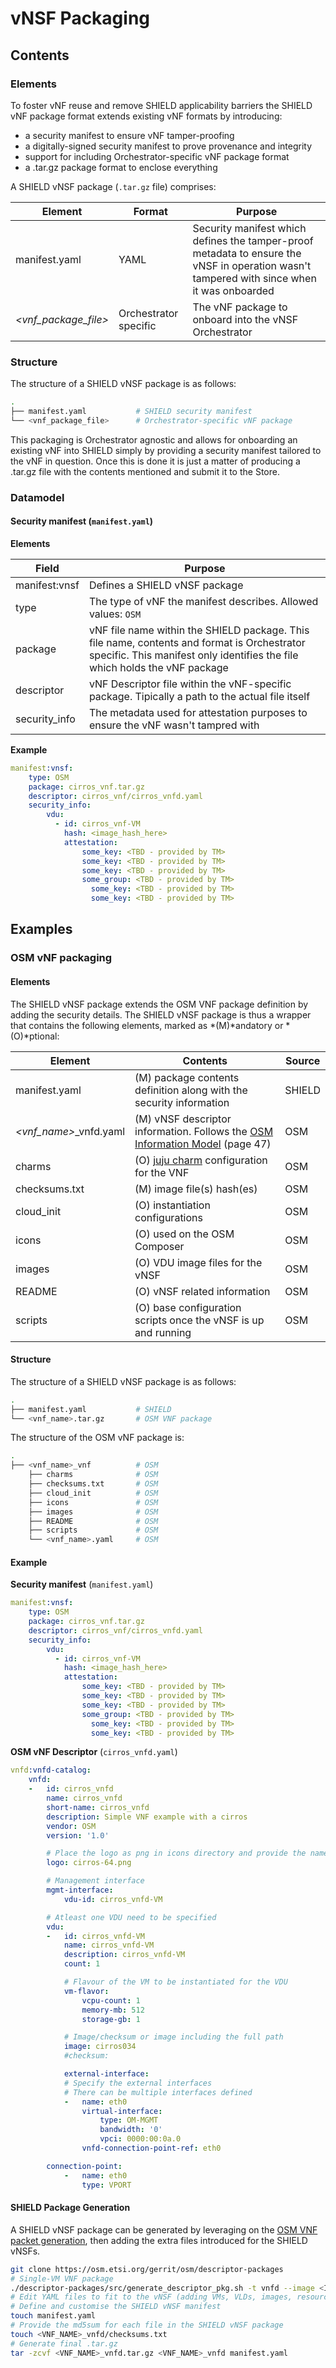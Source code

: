 # vNSF Packaging

## Contents


### Elements

To foster vNF reuse and remove SHIELD applicability barriers the SHIELD vNF package format extends existing vNF formats by introducing:

* a security manifest to ensure vNF tamper-proofing
* a digitally-signed security manifest to prove provenance and integrity
* support for including Orchestrator-specific vNF package format
* a .tar.gz package format to enclose everything

A SHIELD vNSF package (`.tar.gz` file) comprises:

| Element | Format | Purpose |
|-|-|-
| manifest.yaml | YAML | Security manifest which defines the tamper-proof metadata to ensure the vNSF in operation wasn't tampered with since when it was onboarded
| *&lt;vnf_package_file\>* | Orchestrator specific | The vNF package to onboard into the vNSF Orchestrator

### Structure

The structure of a SHIELD vNSF package is as follows:

```bash
.
├── manifest.yaml           # SHIELD security manifest
└── <vnf_package_file>      # Orchestrator-specific vNF package
```

This packaging is Orchestrator agnostic and allows for onboarding an existing vNF into SHIELD simply by providing a security manifest tailored to the vNF in question. Once this is done it is just a matter of producing a .tar.gz file with the contents mentioned and submit it to the Store.

### Datamodel

#### Security manifest (`manifest.yaml`)

**Elements**

| Field | Purpose |
|-|-
| manifest:vnsf | Defines a SHIELD vNSF package
| type | The type of vNF the manifest describes. Allowed values: `OSM`
| package | vNF file name within the SHIELD package. This file name, contents and format is Orchestrator specific. This manifest only identifies the file which holds the vNF package
| descriptor | vNF Descriptor file within the vNF-specific package. Tipically a path to the actual file itself
| security_info | The metadata used for attestation purposes to ensure the vNF wasn't tampred with

**Example**

```yaml
manifest:vnsf:
    type: OSM
    package: cirros_vnf.tar.gz
    descriptor: cirros_vnf/cirros_vnfd.yaml
    security_info:
        vdu:
          - id: cirros_vnf-VM
            hash: <image_hash_here>
            attestation:
                some_key: <TBD - provided by TM>
                some_key: <TBD - provided by TM>
                some_key: <TBD - provided by TM>
                some_group: <TBD - provided by TM>
                  some_key: <TBD - provided by TM>
                  some_key: <TBD - provided by TM>
```

## Examples


### OSM vNF packaging

#### Elements

The SHIELD vNSF package extends the OSM VNF package definition by adding the security details. The SHIELD vNSF package is thus a wrapper that contains the following elements, marked as *(M)*andatory or *(O)*ptional:

Element | Contents | Source
-|-|-
manifest.yaml | (M) package contents definition along with the security information | SHIELD
*&lt;vnf_name\>*_vnfd.yaml | (M) vNSF descriptor information. Follows the [OSM Information Model](https://osm.etsi.org/wikipub/images/0/0c/Osm-r1-information-model-descriptors.pdf) (page 47) | OSM
charms | (O) [juju charm](https://jujucharms.com/) configuration for the VNF | OSM
checksums.txt | (M) image file(s) hash(es) | OSM
cloud_init | (O) instantiation configurations | OSM
icons | (O) used on the OSM Composer | OSM
images | (O) VDU image files for the vNSF | OSM
README | (O) vNSF related information | OSM
scripts | (O) base configuration scripts once the vNSF is up and running | OSM

#### Structure

The structure of a SHIELD vNSF package is as follows:

```bash
.
├── manifest.yaml           # SHIELD
└── <vnf_name>.tar.gz       # OSM VNF package
```

The structure of the OSM vNF package is:

```bash
.
├── <vnf_name>_vnf          # OSM
    ├── charms              # OSM
    ├── checksums.txt       # OSM
    ├── cloud_init          # OSM
    ├── icons               # OSM
    ├── images              # OSM
    ├── README              # OSM
    ├── scripts             # OSM
    └── <vnf_name>.yaml     # OSM
```

#### Example

**Security manifest** (`manifest.yaml`)

```yaml
manifest:vnsf:
    type: OSM
    package: cirros_vnf.tar.gz
    descriptor: cirros_vnf/cirros_vnfd.yaml
    security_info:
        vdu:
          - id: cirros_vnf-VM
            hash: <image_hash_here>
            attestation:
                some_key: <TBD - provided by TM>
                some_key: <TBD - provided by TM>
                some_key: <TBD - provided by TM>
                some_group: <TBD - provided by TM>
                  some_key: <TBD - provided by TM>
                  some_key: <TBD - provided by TM>
```

**OSM vNF Descriptor** (`cirros_vnfd.yaml`)

```yaml
vnfd:vnfd-catalog:
    vnfd:
    -   id: cirros_vnfd
        name: cirros_vnfd
        short-name: cirros_vnfd
        description: Simple VNF example with a cirros
        vendor: OSM
        version: '1.0'

        # Place the logo as png in icons directory and provide the name here
        logo: cirros-64.png

        # Management interface
        mgmt-interface:
            vdu-id: cirros_vnfd-VM

        # Atleast one VDU need to be specified
        vdu:
        -   id: cirros_vnfd-VM
            name: cirros_vnfd-VM
            description: cirros_vnfd-VM
            count: 1

            # Flavour of the VM to be instantiated for the VDU
            vm-flavor:
                vcpu-count: 1
                memory-mb: 512
                storage-gb: 1

            # Image/checksum or image including the full path
            image: cirros034
            #checksum:

            external-interface:
            # Specify the external interfaces
            # There can be multiple interfaces defined
            -   name: eth0
                virtual-interface:
                    type: OM-MGMT
                    bandwidth: '0'
                    vpci: 0000:00:0a.0
                vnfd-connection-point-ref: eth0

        connection-point:
            -   name: eth0
                type: VPORT
```

#### SHIELD Package Generation

A SHIELD vNSF package can be generated by leveraging on the [OSM VNF packet generation](https://osm.etsi.org/wikipub/index.php/Creating_your_own_VNF_package_%28Release_ONE%29), then adding the extra files introduced for the SHIELD vNSFs.

```bash
git clone https://osm.etsi.org/gerrit/osm/descriptor-packages
# Single-VM VNF package
./descriptor-packages/src/generate_descriptor_pkg.sh -t vnfd --image <IMAGE_PATH> -c <VNF_NAME>
# Edit YAML files to fit to the vNSF (adding VMs, VLDs, images, resources and so on)
# Define and customise the SHIELD vNSF manifest
touch manifest.yaml
# Provide the md5sum for each file in the SHIELD vNSF package
touch <VNF_NAME>_vnfd/checksums.txt
# Generate final .tar.gz
tar -zcvf <VNF_NAME>_vnfd.tar.gz <VNF_NAME>_vnfd manifest.yaml
```
